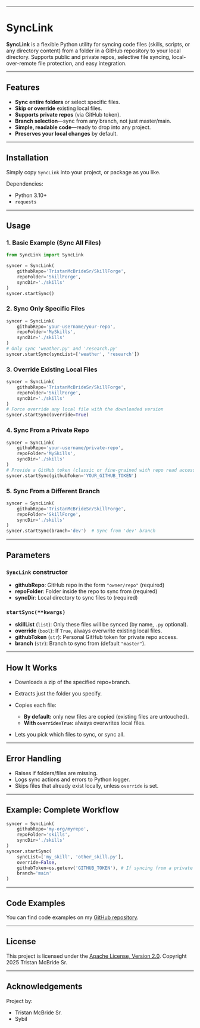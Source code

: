 ﻿
---

# SyncLink

**SyncLink** is a flexible Python utility for syncing code files (skills, scripts, or any directory content) from a folder in a GitHub repository to your local directory.
Supports public and private repos, selective file syncing, local-over-remote file protection, and easy integration.

---

## Features

* **Sync entire folders** or select specific files.
* **Skip or override** existing local files.
* **Supports private repos** (via GitHub token).
* **Branch selection**—sync from any branch, not just master/main.
* **Simple, readable code**—ready to drop into any project.
* **Preserves your local changes** by default.

---

## Installation

Simply copy `SyncLink` into your project, or package as you like.

Dependencies:

* Python 3.10+
* `requests`

---

## Usage

### **1. Basic Example (Sync All Files)**

```python
from SyncLink import SyncLink

syncer = SyncLink(
    githubRepo='TristanMcBrideSr/SkillForge',
    repoFolder='SkillForge',
    syncDir='./skills'
)
syncer.startSync()
```

### **2. Sync Only Specific Files**

```python
syncer = SyncLink(
    githubRepo='your-username/your-repo',
    repoFolder='MySkills',
    syncDir='./skills'
)
# Only sync 'weather.py' and 'research.py'
syncer.startSync(syncList=['weather', 'research'])
```

### **3. Override Existing Local Files**

```python
syncer = SyncLink(
    githubRepo='TristanMcBrideSr/SkillForge',
    repoFolder='SkillForge',
    syncDir='./skills'
)
# Force override any local file with the downloaded version
syncer.startSync(override=True)
```

### **4. Sync From a Private Repo**

```python
syncer = SyncLink(
    githubRepo='your-username/private-repo',
    repoFolder='MySkills',
    syncDir='./skills'
)
# Provide a GitHub token (classic or fine-grained with repo read access)
syncer.startSync(githubToken='YOUR_GITHUB_TOKEN')
```

### **5. Sync From a Different Branch**

```python
syncer = SyncLink(
    githubRepo='TristanMcBrideSr/SkillForge',
    repoFolder='SkillForge',
    syncDir='./skills'
)
syncer.startSync(branch='dev')  # Sync from 'dev' branch
```

---

## Parameters

### `SyncLink` constructor

* **githubRepo**: GitHub repo in the form `"owner/repo"` (required)
* **repoFolder**: Folder inside the repo to sync from (required)
* **syncDir**: Local directory to sync files to (required)

### `startSync(**kwargs)`

* **skillList** (`list`): Only these files will be synced (by name, `.py` optional).
* **override** (`bool`): If `True`, always overwrite existing local files.
* **githubToken** (`str`): Personal GitHub token for private repo access.
* **branch** (`str`): Branch to sync from (default `"master"`).

---

## How It Works

* Downloads a zip of the specified repo+branch.
* Extracts just the folder you specify.
* Copies each file:

  * **By default:** only new files are copied (existing files are untouched).
  * **With `override=True`:** always overwrites local files.
* Lets you pick which files to sync, or sync all.

---

## Error Handling

* Raises if folders/files are missing.
* Logs sync actions and errors to Python logger.
* Skips files that already exist locally, unless `override` is set.

---

## Example: Complete Workflow

```python
syncer = SyncLink(
    githubRepo='my-org/myrepo',
    repoFolder='skills',
    syncDir='./skills'
)
syncer.startSync(
    syncList=['my_skill', 'other_skill.py'],
    override=False,
    githubToken=os.getenv('GITHUB_TOKEN'), # If syncing from a private repo else you can omit this
    branch='main'
)
```

---

## Code Examples

You can find code examples on my [GitHub repository](https://github.com/TristanMcBrideSr/TechBook).

---

## License

This project is licensed under the [Apache License, Version 2.0](LICENSE).
Copyright 2025 Tristan McBride Sr.

---

## Acknowledgements

Project by:
- Tristan McBride Sr.
- Sybil

